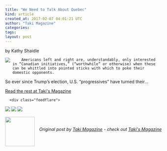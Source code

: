 ```yaml
---
title: "We Need to Talk About Quebec"
kind: article
created_at: 2017-02-07 04:01:21 UTC
author: "Taki Magazine"
categories: 
tags: 
layout: post
---
```

by Kathy Shaidle<br>
	  

<img src="http://takimag.com/images/uploads/bigstock-MONTREAL-CANADA--SEP--City-109705262.jpg" style="float:left;margin-right:8px;">
	






	
		Americans left and right are, understandably, only interested in “Canadian initiatives,” (“worthwhile” or otherwise) when these can be whittled into pointed sticks with which to poke their domestic opponents.

So ever since Trump’s election, U.S. “progressives” have turned their...
	<p><a href="http://takimag.com/article/we_need_to_talk_about_quebec_kathy_shaidle">Read the rest at Taki's Magazine</a></p>
						
	  
	  
	  
	  <div class="feedflare">
<a href="http://feeds.feedburner.com/~ff/takimag?a=4FL5njSJjTc:azoewI_LX7o:yIl2AUoC8zA"><img src="http://feeds.feedburner.com/~ff/takimag?d=yIl2AUoC8zA" border="0"></a> <a href="http://feeds.feedburner.com/~ff/takimag?a=4FL5njSJjTc:azoewI_LX7o:qj6IDK7rITs"><img src="http://feeds.feedburner.com/~ff/takimag?d=qj6IDK7rITs" border="0"></a> <a href="http://feeds.feedburner.com/~ff/takimag?a=4FL5njSJjTc:azoewI_LX7o:gIN9vFwOqvQ"><img src="http://feeds.feedburner.com/~ff/takimag?i=4FL5njSJjTc:azoewI_LX7o:gIN9vFwOqvQ" border="0"></a>
</div><img src="http://feeds.feedburner.com/~r/takimag/~4/4FL5njSJjTc" height="1" width="1" alt=""><div class="author">
  <img src="http://takimag.com/images/global/taki_tm_v2.png" style="width: 96px; height: 96;">
  <span style="position: absolute; padding: 32px 15px;">
    <i>Original post by <a href="http://twitter.com/takimag">Taki Magazine</a> - check out <a href="http://takimag.com/article/">Taki&#39;s Magazine</a></i>
  </span>
</div>
